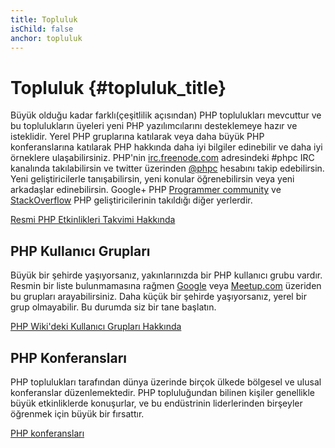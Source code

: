 ```yaml
---
title: Topluluk
isChild: false
anchor: topluluk
---
```


# Topluluk {#topluluk_title}

Büyük olduğu kadar farklı(çeşitlilik açısından) PHP toplulukları mevcuttur ve bu toplulukların üyeleri yeni PHP yazılımcılarını desteklemeye hazır ve isteklidir. Yerel PHP gruplarına katılarak veya daha büyük PHP konferanslarına katılarak PHP hakkında daha iyi bilgiler edinebilir ve daha iyi örneklere ulaşabilirsiniz. PHP'nin [irc.freenode.com][php-irc] adresindeki #phpc IRC kanalında takılabilirsin ve twitter üzerinden [@phpc][phpc-twitter] hesabını takip edebilirsin. Yeni geliştiricilerle tanışabilirsin, yeni konular öğrenebilirsin veya yeni arkadaşlar edinebilirsin. Google+ PHP [Programmer community][php-programmers-gplus] ve [StackOverflow][php-so] PHP geliştiricilerinin takıldığı diğer yerlerdir.

[Resmi PHP Etkinlikleri Takvimi Hakkında][php-calendar]

## PHP Kullanıcı Grupları

Büyük bir şehirde yaşıyorsanız, yakınlarınızda bir PHP kullanıcı grubu vardır. Resmin bir liste bulunmamasına rağmen [Google][google] veya [Meetup.com][meetup] üzeriden bu grupları arayabilirsiniz. Daha küçük bir şehirde yaşıyorsanız, yerel bir grup olmayabilir. Bu durumda siz bir tane başlatın.

[PHP Wiki'deki Kullanıcı Grupları Hakkında][php-wiki]

## PHP Konferansları

PHP toplulukları tarafından dünya üzerinde birçok ülkede bölgesel ve ulusal konferanslar düzenlemektedir. PHP topluluğundan bilinen kişiler genellikle büyük etkinliklerde konuşurlar, ve bu endüstrinin liderlerinden birşeyler öğrenmek için büyük bir fırsattır.

[PHP konferansları][php-conf]

[php-calendar]: http://www.php.net/cal.php
[google]: https://www.google.com/search?q=php+user+group+near+me
[meetup]: http://www.meetup.com/find/
[php-wiki]: https://wiki.php.net/usergroups
[php-conf]: http://php.net/conferences/index.php
[phpc-twitter]: https://twitter.com/phpc
[php-programmers-gplus]: https://plus.google.com/u/0/communities/104245651975268426012
[php-irc]: http://webchat.freenode.net/
[php-so]: http://stackoverflow.com/questions/tagged/php
